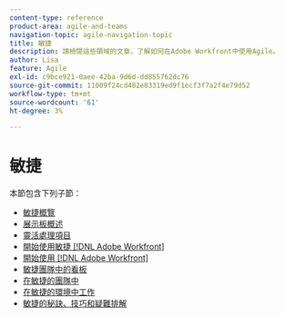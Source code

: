 ```yaml
---
content-type: reference
product-area: agile-and-teams
navigation-topic: agile-navigation-topic
title: 敏捷
description: 請檢閱這些領域的文章，了解如何在Adobe Workfront中使用Agile。
author: Lisa
feature: Agile
exl-id: c9bce921-0aee-42ba-9d6d-dd855762dc76
source-git-commit: 11009f24cd482e83319ed9f1ecf3f7a2f4e79d52
workflow-type: tm+mt
source-wordcount: '61'
ht-degree: 3%

---
```


# 敏捷

本節包含下列子節：

* [敏捷概覽](../agile/agile-overview.md)
* [展示板概述](../agile/boards-overview.md)
* [靈活處理項目](../agile/agile-in-projects/agile-in-projects.md)
* [開始使用敏捷 [!DNL Adobe Workfront]](../agile/get-started-with-agile-in-workfront/get-started-with-agile.md)
* [開始使用 [!DNL Adobe Workfront]](../agile/get-started-with-boards/get-started-with-boards.md)
* [敏捷團隊中的看板](../agile/use-kanban-in-an-agile-team/using-kanban-in-an-agile-team.md)
* [在敏捷的團隊中](../agile/use-scrum-in-an-agile-team/scrum-in-an-agile-team.md)
* [在敏捷的環境中工作](../agile/work-in-an-agile-environment/work-in-an-agile-environment.md)
* [敏捷的秘訣、技巧和疑難排解](../agile/tips-tricks-and-troubleshooting/tips-tricks-troubleshooting-agile.md)
